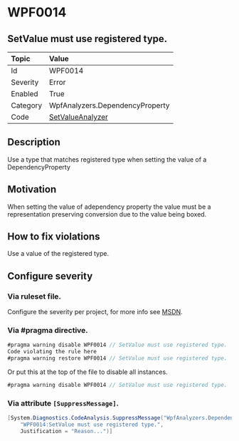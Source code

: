 # WPF0014
## SetValue must use registered type.

| Topic    | Value
| :--      | :--
| Id       | WPF0014
| Severity | Error
| Enabled  | True
| Category | WpfAnalyzers.DependencyProperty
| Code     | [SetValueAnalyzer]([SetValueAnalyzer](https://github.com/DotNetAnalyzers/WpfAnalyzers/blob/master/WpfAnalyzers/Analyzers/SetValueAnalyzer.cs))
## Description

Use a type that matches registered type when setting the value of a DependencyProperty

## Motivation

When setting the value of adependency property the value must be a representation preserving conversion due to the value being boxed.

## How to fix violations

Use a value of the registered type.

<!-- start generated config severity -->
## Configure severity

### Via ruleset file.

Configure the severity per project, for more info see [MSDN](https://msdn.microsoft.com/en-us/library/dd264949.aspx).

### Via #pragma directive.
```C#
#pragma warning disable WPF0014 // SetValue must use registered type.
Code violating the rule here
#pragma warning restore WPF0014 // SetValue must use registered type.
```

Or put this at the top of the file to disable all instances.
```C#
#pragma warning disable WPF0014 // SetValue must use registered type.
```

### Via attribute `[SuppressMessage]`.

```C#
[System.Diagnostics.CodeAnalysis.SuppressMessage("WpfAnalyzers.DependencyProperty", 
    "WPF0014:SetValue must use registered type.", 
    Justification = "Reason...")]
```
<!-- end generated config severity -->